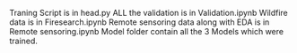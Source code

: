 Traning Script is in head.py
ALL the validation is in Validation.ipynb
Wildfire data is in Firesearch.ipynb
Remote sensoring data along with EDA is in Remote sensoring.ipynb
Model folder contain all the 3 Models which were trained.
